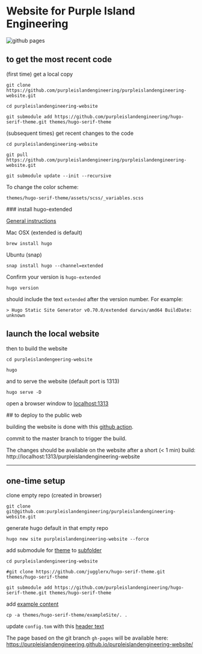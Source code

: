 
# Website for Purple Island Engineering

![github pages](https://github.com/purpleislandengineering/purpleislandengineering-website/workflows/github%20pages/badge.svg?branch=master)

## to get the most recent code

(first time) get a local copy

    git clone https://github.com/purpleislandengineering/purpleislandengineering-website.git

    cd purpleislandengineering-website

    git submodule add https://github.com/purpleislandengineering/hugo-serif-theme.git themes/hugo-serif-theme

(subsequent times) get recent changes to the code

    cd purpleislandengineering-website
   
    git pull https://github.com/purpleislandengineering/purpleislandengineering-website.git

    git submodule update --init --recursive

To change the color scheme:

    themes/hugo-serif-theme/assets/scss/_variables.scss

### install hugo-extended

[General instructions](https://gohugo.io/getting-started/installing/)

Mac OSX (extended is default)

    brew install hugo

Ubuntu (snap)

    snap install hugo --channel=extended

Confirm your version is `hugo-extended`

    hugo version

should include the text `extended` after the version number. For example:

    > Hugo Static Site Generator v0.70.0/extended darwin/amd64 BuildDate: unknown

## launch the local website

then to build the website
	
	cd purpleislandengeering-website

    hugo

and to serve the website (default port is 1313)

    hugo serve -D

open a browser window to [localhost:1313](http://localhost:1313)


## to deploy to the public web

building the website is done with this [github action](https://github.com/peaceiris/actions-hugo).

commit to the master branch to trigger the build.

The changes should be available on the website after a short (< 1 min) build: http://localhost:1313/purpleislandengineering-website

---

## one-time setup

clone empty repo (created in browser)

    git clone git@github.com:purpleislandengineering/purpleislandengineering-website.git

generate hugo default in that empty repo

    hugo new site purpleislandengineering-website --force

add submodule for [theme](https://github.com/JugglerX/hugo-serif-theme) to [subfolder](https://stackoverflow.com/a/9035930/2327328)

    cd purpleislandengineering-website 
	
    #git clone https://github.com/jugglerx/hugo-serif-theme.git themes/hugo-serif-theme
	
    git submodule add https://github.com/purpleislandengineering/hugo-serif-theme.git themes/hugo-serif-theme

add [example content](https://github.com/JugglerX/hugo-serif-theme#add-example-content)

    cp -a themes/hugo-serif-theme/exampleSite/. .

update `config.tom` with this [header text](https://github.com/JugglerX/hugo-serif-theme#update-configtoml)

The page based on the git branch `gh-pages` will be available here: https://purpleislandengineering.github.io/purpleislandengineering-website/
